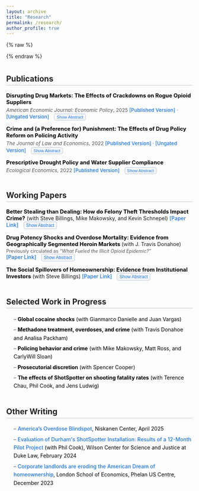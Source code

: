 ```yaml
---
layout: archive
title: "Research"
permalink: /research/
author_profile: true
---
```


{% raw %}
<style>
/* ======= GLOBAL STYLING ======= */

h2 {
  margin-top: 40px;
  border-bottom: 2px solid #ddd;
  padding-bottom: 4px;
  color: #222;
}

/* ======= ENTRY SPACING ======= */

.pub-entry, .wp-entry {
  margin-bottom: 14px;
  padding-bottom: 0;
}

/* ======= TEXT & COLOR ======= */

.pub-entry strong, .wp-entry strong {
  color: #000;
  font-size: 1.05em;
}

.pub-meta, .wp-meta {
  display: block;
  margin-top: 3px;
  line-height: 1.4;
  color: #555;
  font-size: 0.95em;
}

/* ======= LINKS ======= */

.pub-links,
.pub-links a,
ul li a {
  color: #1a73e8;
  text-decoration: none;
  font-weight: 500;
}

.pub-links a:hover,
ul li a:hover {
  text-decoration: underline;
  color: #1257b0;
}

/* ======= BUTTONS ======= */

.toggle-button {
  display: inline-block;
  margin-left: 10px;
  background: #f8f8f8;
  border: 1px solid #b0c4de;
  border-radius: 4px;
  color: #1a73e8;
  cursor: pointer;
  font-size: 0.85em;
  padding: 2px 6px;
}

.toggle-button:hover {
  background: #e8f0ff;
  border-color: #1a73e8;
}

/* ======= ABSTRACTS ======= */

.abstract {
  display: none;
  margin-top: 6px;
  color: #333;
  line-height: 1.55;
  max-width: 800px;
}

/* ======= LISTS ======= */

ul {
  margin-left: 20px;
  line-height: 1.6;
}

ul li {
  margin-bottom: 6px;
  color: #000;
}

section {
  margin-bottom: 45px;
}
</style>
{% endraw %}

<!-- ===================== -->
<!--     PUBLICATIONS      -->
<!-- ===================== -->

<section>
<h2>Publications</h2>

<div class="pub-entry">
  <strong>Disrupting Drug Markets: The Effects of Crackdowns on Rogue Opioid Suppliers</strong><br>
  <span class="pub-meta">
    <em>American Economic Journal: Economic Policy</em>, 2025  
    <span class="pub-links">
      [<a href="https://www.aeaweb.org/articles?id=10.1257/pol.20230640" target="_blank">Published Version</a>] · 
      [<a href="https://papers.ssrn.com/sol3/papers.cfm?abstract_id=4266020" target="_blank">Ungated Version</a>]
    </span>
    <button class="toggle-button" onclick="toggleText('abstractdocs', this)">Show Abstract</button>
  </span>
  <div id="abstractdocs" class="abstract">
    This paper estimates the impacts of doctor crackdowns on the quantity demanded of prescription opioids, across-market substitution, and across-product substitution. Exploiting plausibly exogenous variation in the timing and location of administrative actions, I find that cracking down on a single doctor decreases county-level opioid dispensing by 10%. This decline persists across space and grows over time. Additionally, significant heroin substitution occurs, yet overall overdose mortality decreases. These results highlight a critical tradeoff policymakers should consider with targeted crackdowns: reductions in the flow of new users must be balanced against the harm that arises when existing users substitute to more dangerous drugs.
  </div>
</div>

<div class="pub-entry">
  <strong>Crime and (a Preference for) Punishment: The Effects of Drug Policy Reform on Policing Activity</strong><br>
  <span class="pub-meta">
    <em>The Journal of Law and Economics</em>, 2022  
    <span class="pub-links">
      [<a href="https://www.journals.uchicago.edu/doi/10.1086/721292" target="_blank">Published Version</a>] · 
      [<a href="https://papers.ssrn.com/sol3/papers.cfm?abstract_id=3795758" target="_blank">Ungated Version</a>]
    </span>
    <button class="toggle-button" onclick="toggleText('abstractdfsz', this)">Show Abstract</button>
  </span>
  <div id="abstractdfsz" class="abstract">
    We still know very little about the incentives of police. Using geocoded crime data and a novel source of within-city variation in punishment severity, I am able to shed light on enforcement behavior. I find that in parts of a city where drug sale penalties were weakened, there is a 13% decrease in all drug arrests. There is no displacement of non-drug offenses. If offenders were significantly deterred by harsher penalties, as the law intended and Becker’s (1968) model predicts, drug arrests should have increased in areas with weaker penalties. My results are therefore consistent with police treating enforcement effort and punishment severity as complements. I also find that city-wide crime and drug use do not increase after the reform. This paper thus calls into question the "War on Drugs" view of punishment and suggests that certain types of enforcement can be reduced without incurring large public safety costs.
  </div>
</div>

<div class="pub-entry">
  <strong>Prescriptive Drought Policy and Water Supplier Compliance</strong><br>
  <span class="pub-meta">
    <em>Ecological Economics</em>, 2022  
    <span class="pub-links">
      [<a href="https://www.sciencedirect.com/science/article/pii/S092180092200091X?dgcid=author" target="_blank">Published Version</a>]
    </span>
    <button class="toggle-button" onclick="toggleText('abstractwater', this)">Show Abstract</button>
  </span>
  <div id="abstractwater" class="abstract">
    Governments often cannot use prices to induce water conservation, and the need to understand the impacts of alternate methods is growing due to increased variability in water resources. During the 2012–2016 drought in California, a period that may presage the future of water management in a warmer climate, the state attempted to manage water use through a set of mandatory restrictions that assigned each of California's 412 largest urban water suppliers to one of nine conservation tiers; those with greater historic usage needed to conserve more. I find that even though significant statewide savings occurred, only half of all suppliers complied with their conservation target. Moreover, the increased savings were not caused by the tiered design of the mandate: evidence from a regression discontinuity design shows that suppliers that just missed a stricter conservation tier actually conserved more. Additionally, water use rebounded after the regulation was removed, implying that variable adjustments in demand contributed more to water use savings than fixed cost household investments. Given the significant costs of water regulation and the high probability of future droughts, the policy implication is that both governments and water suppliers may benefit from investments in water supply reliability and less complex prescriptive policies.
  </div>
</div>
</section>

<!-- ===================== -->
<!--     WORKING PAPERS    -->
<!-- ===================== -->

<section>
<h2>Working Papers</h2>

<div class="wp-entry">
  <strong>Better Stealing than Dealing: How do Felony Theft Thresholds Impact Crime?</strong>  
  (with Steve Billings, Mike Makowsky, and Kevin Schnepel)  
  <span class="pub-links">
    [<a href="https://papers.ssrn.com/sol3/papers.cfm?abstract_id=5169572" target="_blank">Paper Link</a>]
  </span>
  <button class="toggle-button" onclick="toggleText('abstracttheft', this)">Show Abstract</button>
  <div id="abstracttheft" class="abstract">
    From 2005 to 2019, forty US states increased the dollar value threshold delineating misdemeanor and felony theft, reducing the expected punishment for a subset of property crimes. Using an event study framework, we observe significant and growing increases in theft after a state reform is passed. We then show that reduced sanctions for theft have broader effects in the market for illegal activity. Consistent with a mechanism of substitution across income-generating crimes, we find decreases in both drug distribution crimes and the probability that a released offender previously convicted of drug distribution is reincarcerated for a new drug conviction.
  </div>
</div>

<div class="wp-entry">
  <strong>Drug Potency Shocks and Overdose Mortality: Evidence from Geographically Segmented Heroin Markets</strong>  
  (with J. Travis Donahoe)  
  <span style="display:block; margin-top:2px; font-size:90%; color:#555;">
    Previously circulated as <em>“What Fueled the Illicit Opioid Epidemic?”</em>
  </span>
  <span class="pub-links">
    [<a href="https://papers.ssrn.com/sol3/papers.cfm?abstract_id=5114929" target="_blank">Paper Link</a>]
  </span>
  <button class="toggle-button" onclick="toggleText('abstracttakeover', this)">Show Abstract</button>
  <div id="abstracttakeover" class="abstract">
    We provide the first causal evidence that geographically concentrated shocks to heroin potency drove recent surges in U.S. overdose mortality. Exploiting the fact that white powder heroin markets experienced greater purity variability and fentanyl adulteration beginning in 2012, while black tar markets did not, we compare subsequent mortality across commuting zones. Exposure to these shocks increased overdose death rates by 52% through 2019. These effects arose from heightened fatality risk among existing heroin users, highlighting the dangers of volatility in illicit drug supply and underscoring the central role of supply-side dynamics in shaping the recent trajectory of the overdose epidemic.
  </div>
</div>

<div class="wp-entry">
  <strong>The Social Spillovers of Homeownership: Evidence from Institutional Investors</strong>  
  (with Steve Billings)  
  <span class="pub-links">
    [<a href="https://papers.ssrn.com/sol3/papers.cfm?abstract_id=4649479" target="_blank">Paper Link</a>]
  </span>
  <button class="toggle-button" onclick="toggleText('abstracthomes', this)">Show Abstract</button>
  <div id="abstracthomes" class="abstract">
    We provide novel evidence on the social spillovers of homeownership by exploiting the recent rise of institutional investors purchasing single-family homes and converting them into permanent rentals. Using a granular difference-in-differences design based on proximity to each investor-purchased property, we find that neighboring property values decline by 1% relative to those slightly farther away. This decline grows over time yet decays across space, and these same properties experience increases in crime and decreases in property maintenance and voter registration. Supplemental analysis suggests these externalities arise from both landlord practices and tenant composition.
  </div>
</div>
</section>


<!-- ===================== -->
<!--  WORK IN PROGRESS     -->
<!-- ===================== -->

<style>
/* Dash-style lists (clean CV look) */
ul.dash-list {
  list-style: none;
  padding-left: 0;
  margin-left: 20px;
  line-height: 1.6;
}

ul.dash-list li::before {
  content: "– ";
  color: #555;
}
</style>

<section>
<h2>Selected Work in Progress</h2>
<ul class="dash-list">
  <li><strong>Global cocaine shocks</strong> (with Gianmarco Danielle and Juan Vargas)</li>
  <li><strong>Methadone treatment, overdoses, and crime</strong> (with Travis Donahoe and Analisa Packham)</li>
  <li><strong>Policing behavior and crime</strong> (with Mike Makowsky, Matt Ross, and CarlyWill Sloan)</li>
  <li><strong>Prosecutorial discretion</strong> (with Spencer Cooper)</li>
  <li><strong>The effects of ShotSpotter on shooting fatality rates</strong> (with Terence Chau, Phil Cook, and Jens Ludwig)</li>
</ul>
</section>

<!-- ===================== -->
<!--    OTHER WRITING      -->
<!-- ===================== -->

<section>
<h2>Other Writing</h2>
<ul class="dash-list">
  <li><a href="https://www.niskanencenter.org/americas-overdose-blindspot/" target="_blank">America’s Overdose Blindspot</a>, Niskanen Center, April 2025</li>
  <li><a href="https://papers.ssrn.com/sol3/papers.cfm?abstract_id=4808698" target="_blank">Evaluation of Durham's ShotSpotter Installation: Results of a 12-Month Pilot Project</a> (with Phil Cook), Wilson Center for Science and Justice at Duke Law, February 2024</li>
  <li><a href="https://blogs.lse.ac.uk/usappblog/2023/12/18/corporate-landlords-are-eroding-the-american-dream-of-homeownership-especially-in-black-neighborhoods/" target="_blank">Corporate landlords are eroding the American Dream of homeownership</a>, London School of Economics, Phelan US Centre, December 2023</li>
</ul>
</section>

<script>
function toggleText(sectionId, button) {
  const section = document.getElementById(sectionId);
  if (section.style.display === "none" || section.style.display === "") {
    section.style.display = "block";
    button.textContent = "Hide Abstract";
  } else {
    section.style.display = "none";
    button.textContent = "Show Abstract";
  }
}
</script>
